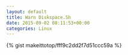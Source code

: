 ```yaml
---
layout: default                                                                                                              
title: Warn Diskspace.Sh                                                                                                                       
date: 2015-09-02 08:11:53+00:00                                                                                                                        
categories: Linux                                                                                                                
---                                                                                                                              
```


{% gist makeittotop/fff9c2dd2f7d51ccc59a %}                                                                                                           

